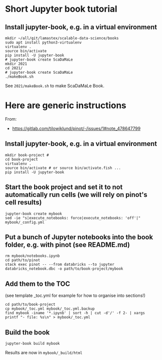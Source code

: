 # Short Jupyter book tutorial 

## Install jupyter-book, e.g. in a virtual environment


```
mkdir ~/all/git/lamastex/scalable-data-science/books
sudo apt install python3-virtualenv
virtualenv .
source bin/activate
pip install -U jupyter-book
# jupyter-book create ScaDaMaLe
mkdir 2021
cd 2021/
# jupyter-book create ScaDaMaLe
./makeBook.sh
```


See `2021/makeBook.sh` to make ScaDaMaLe Book.

# Here are generic instructions

From:

- https://gitlab.com/tilowiklund/pinot/-/issues/1#note_478647799

## Install jupyter-book, e.g. in a virtual environment

```
mkdir book-project # 
cd book-project
virtualenv .
source bin/activate # or source bin/activate.fish ...
pip install -U jupyter-book
```

## Start the book project and set it to not automatically run cells (we will rely on pinot's cell results)

```
jupyter-book create mybook
sed -ie "s|execute_notebooks: force|execute_notebooks: 'off'|" mybook/_config.yml
```

## Put a bunch of Jupyter notebooks into the book folder, e.g. with pinot (see README.md)

```
rm mybook/notebooks.ipynb
cd path/to/pinot
stack exec pinot -- --from databricks --to jupyter databricks_notebook.dbc -o path/to/book-project/mybook
```

## Add them to the TOC 

(see template _toc.yml for example for how to organise into sections!)

```
cd path/to/book-project
cp mybook/_toc.yml mybook/_toc.yml.backup
find mybook -iname '*.ipynb' | sort -h | cut -d'/' -f 2- | xargs printf "- file: %s\n" > mybook/_toc.yml
```

## Build the book

```
jupyter-book build mybook
```

Results are now in `mybook/_build/html`

